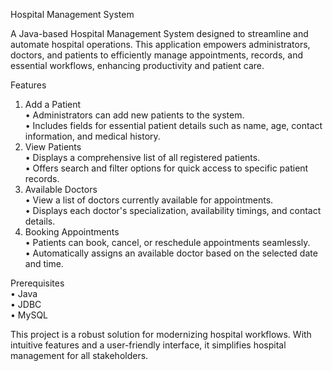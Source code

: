 Hospital Management System

A Java-based Hospital Management System designed to streamline and automate hospital operations. 
This application empowers administrators, doctors, and patients to efficiently manage appointments, records, and essential workflows, enhancing productivity and patient care.

Features  
 1. Add a Patient  
     •	Administrators can add new patients to the system.  
     •	Includes fields for essential patient details such as name, age, contact information, and medical history.  
2. View Patients  
     •	Displays a comprehensive list of all registered patients.  
     •	Offers search and filter options for quick access to specific patient records.  
 3. Available Doctors  
     •	View a list of doctors currently available for appointments.  
     •	Displays each doctor's specialization, availability timings, and contact details.  
 4. Booking Appointments  
     •	Patients can book, cancel, or reschedule appointments seamlessly.  
     •	Automatically assigns an available doctor based on the selected date and time.  

Prerequisites  
     •	Java  
     •	JDBC  
     •	MySQL  

This project is a robust solution for modernizing hospital workflows. With intuitive features and a user-friendly interface, it simplifies hospital management for all stakeholders.
